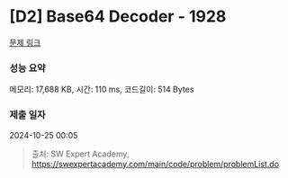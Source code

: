 # [D2] Base64 Decoder - 1928 

[문제 링크](https://swexpertacademy.com/main/code/problem/problemDetail.do?contestProbId=AV5PR4DKAG0DFAUq) 

### 성능 요약

메모리: 17,688 KB, 시간: 110 ms, 코드길이: 514 Bytes

### 제출 일자

2024-10-25 00:05



> 출처: SW Expert Academy, https://swexpertacademy.com/main/code/problem/problemList.do